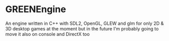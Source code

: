 # GREENEngine
An engine written in C++ with SDL2, OpenGL, GLEW and glm for only 2D &amp; 3D desktop games at the moment but in the future I'm probably going to move it also on console and  DirectX too
